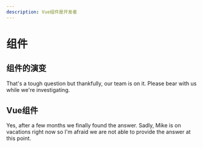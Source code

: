 ```yaml
---
description: Vue组件是开发者
---
```


# 组件

## 组件的演变

That's a tough question but thankfully, our team is on it. Please bear with us while we're investigating.

## Vue组件

Yes, after a few months we finally found the answer. Sadly, Mike is on vacations right now so I'm afraid we are not able to provide the answer at this point.



